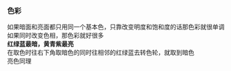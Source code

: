 ### 色彩
如果暗面和亮面都只用同一个基本色，只靠改变明度和饱和度的话那色彩就很单调<br>
如果同时改变色相，那色彩就好很多<br>
**红绿蓝最暗，黄青紫最亮**<br>
在取色时往右下角取暗色的同时往相邻的红绿蓝去转色轮，就取到暗色<br>
亮色同理<br>